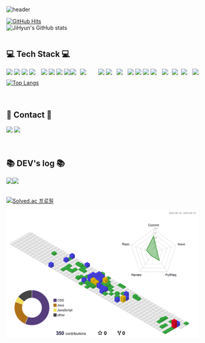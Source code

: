 <div align="left">

![header](https://capsule-render.vercel.app/api?type=slice&color=E6E6FA&text=Hello&animation=twinkling&fontSize=40&&fontAlign=85&&fontAlignY=20&rotate=8&desc=I'm%20JiHyun%20&descSize=20&&descAlign=90&descAlignY=40)

<div align="left">
  <a href="https://github.com/purbluue">
    <img src="https://hits.seeyoufarm.com/api/count/incr/badge.svg?url=https%3A%2F%2Fgithub.com%2Fpurbluue&count_bg=%23F2A2F3&title_bg=%23E6E6FA&icon=github.svg&icon_color=%234B0082&title=GITHUB&edge_flat=false" alt="GitHub Hits">
  </a>
</div>
<div align="left">
  <!--![Anurag's GitHub stats](https://github-readme-stats.vercel.app/api?username=purbluue&theme=buefy_icons=true)-->
  
</div>
<img src="https://github-readme-stats.vercel.app/api?username=purbluue&show_icons=true&theme=radical" alt="JiHyun's GitHub stats">
<br>
<br>

<div>
<h2 align="left">💻 Tech Stack 💻</h2>
<div align="left">
<div style="display:flex; flex-direction:row;">
  <img src="https://img.shields.io/badge/JAVA-007396?style=for-the-badge&logo=java&logoColor=white"width="43">&nbsp
  <img src="https://img.shields.io/badge/Javascript-ffb13b?style=flat-square&logo=javascript&logoColor=white"/></a>&nbsp
  <img src="https://img.shields.io/badge/Python-3766AB?style=flat-square&logo=Python&logoColor=white"/></a>&nbsp 
  <img src="https://img.shields.io/badge/jquery-0769AD?style=for-the-badge&logo=jquery&logoColor=white"width="70">&nbsp
  <br>
  <img src="https://img.shields.io/badge/Spring-6DB33F?style=flat-square&logo=Spring&logoColor=white"/></a>&nbsp
  <img src="https://img.shields.io/badge/SpringBoot-6DB33F?style=flat-square&logo=SpringBoot&logoColor=white"/></a>&nbsp 
  <img src="https://img.shields.io/badge/Node.js-339933?style=flat-square&logo=Node.js&logoColor=white"/></a>&nbsp
  <img src="https://img.shields.io/badge/Visual Studio Code-007ACC?style=flat-square&logo=Visual Studio Code&logoColor=white"/>
  <br>
  <img src="https://img.shields.io/badge/Gradle-02303A?style=for-the-badge&logo=gradle&logoColor=white"width="70">
  <img src="https://img.shields.io/badge/apache tomcat-F8DC75?style=for-the-badge&logo=apachetomcat&logoColor=black"width="115"></a>&nbsp 
  <img src="https://img.shields.io/badge/Docker-2496ED?style=flat-square&logo=Docker&logoColor=white"/></a>&nbsp 
  <img src="https://img.shields.io/badge/linux-FCC624?style=for-the-badge&logo=linux&logoColor=black"width="65"></a>&nbsp 
  <br>
  <img src="https://img.shields.io/badge/react-61DAFB?style=for-the-badge&logo=react&logoColor=black"width="65">&nbsp
  <img src="https://img.shields.io/badge/bootstrap-7952B3?style=flat-square&logo=bootstrap&logoColor=white"></a>&nbsp
  <img src="https://img.shields.io/badge/html5-E34F26?style=flat-square&logo=html5&logoColor=white"></a>&nbsp
  <img src="https://img.shields.io/badge/css-1572B6?style=flat-square&logo=css3&logoColor=white"></a>&nbsp
  <img src="https://img.shields.io/badge/github-181717?style=for-the-badge&logo=github&logoColor=white"width="70">&nbsp
  <br>
  <img src="https://img.shields.io/badge/oracle-F80000?style=for-the-badge&logo=oracle&logoColor=white"width="67">
  <img src="https://img.shields.io/badge/mysql-4479A1?style=for-the-badge&logo=mysql&logoColor=white"width="64">
  <img src="https://img.shields.io/badge/mariaDB-003545?style=for-the-badge&logo=mariaDB&logoColor=white"width=78">
  <img src="https://img.shields.io/badge/Slack-4A154B?style=flat-square&logo=Slack&logoColor=white"/>
</p>
</div>
</div>
<div align="left">
  <a href="https://github.com/purbluue/github-readme-stats">
    <img src="https://github-readme-stats.vercel.app/api/top-langs/?username=purbluue&layout=compact" alt="Top Langs">
  </a>
</div>
</div>

<br>
<br>

<h2 align="left">🎀 Contact 🎀</h2>
<div align="left">
  <div style="display:flex; flex-direction:row;">
    <a href="https://www.instagram.com/d.luuv_e/"><img src="https://img.shields.io/badge/Instagram-E4405F?style=flat-square&logo=Instagram&logoColor=white&link=https://www.instagram.com/d.luuv_e/"width="90"/></a>&nbsp
    <a href="mailto:luuvwindy@gmail.com"><img src="https://img.shields.io/badge/Gmail-d14836?style=flat-square&logo=Gmail&logoColor=white&link=luuvwindy@gmail.com"width="62"/></a>
  </div>
</div>
<br>
<br>

## 📚 DEV's log 📚
<div style="display:flex; flex-direction:row;">
    <a href="https://easyhomputer.tistory.com">
        <img src="https://img.shields.io/badge/Tistory-000000?style=for-the-badge&logo=Tistory&logoColor=white"width="83"> 
    </a>
    <a href="https://www.notion.so/homputer/Notion-3a51e19fa20a4c08a3c1d281a7a2c741">
        <img src="https://img.shields.io/badge/Notion-9999FF?style=for-the-badge&logo=Notion&logoColor=white"width="80"> 
    </a>
</div><br>


[![Solved.ac 프로필](https://mazassumnida.wtf/api/v2/generate_badge?boj=purbluue)](https://solved.ac/purbluue)




![](./profile-3d-contrib/profile-gitblock.svg)

<!--
**purbluue/purbluue** is a ✨ _special_ ✨ repository because its `README.md` (this file) appears on your GitHub profile.
-->



